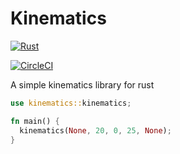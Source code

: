 # Kinematics

[![Rust](https://github.com/Yourlitdaddy/kinematics/actions/workflows/rust.yml/badge.svg?branch=main)](https://github.com/Yourlitdaddy/kinematics/actions/workflows/rust.yml)

[![CircleCI](https://circleci.com/gh/Yourlitdaddy/kinematics/tree/main.svg?style=svg)](https://circleci.com/gh/Yourlitdaddy/kinematics/tree/main)

A simple kinematics library for rust

```rust
use kinematics::kinematics;

fn main() {
  kinematics(None, 20, 0, 25, None);
}
```
